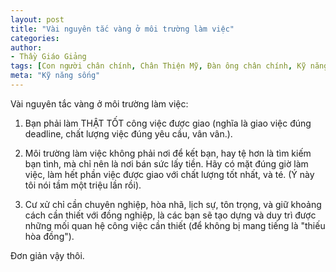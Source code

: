 ```yaml
---
layout: post
title: "Vài nguyên tắc vàng ở môi trường làm việc"
categories:
author:
- Thầy Giáo Giảng
tags: [Con người chân chính, Chân Thiện Mỹ, Đàn ông chân chính, Kỹ năng sống, Nguyên tắc, trung tâm của chính mình]
meta: "Kỹ năng sống"
---
```

Vài nguyên tắc vàng ở môi trường làm việc:

1. Bạn phải làm THẬT TỐT công việc được giao (nghĩa là giao việc đúng deadline, chất lượng việc đúng yêu cầu, vân vân.).

2. Môi trường làm việc không phải nơi để kết bạn, hay tệ hơn là tìm kiếm bạn tình, mà chỉ nên là nơi bán sức lấy tiền. Hãy có mặt đúng giờ làm việc, làm hết phần việc được giao với chất lượng tốt nhất, và té. (Ý này tôi nói tầm một triệu lần rồi).

3. Cư xử chỉ cần chuyên nghiệp, hòa nhã, lịch sự, tôn trọng, và giữ khoảng cách cần thiết với đồng nghiệp, là các bạn sẽ tạo dựng và duy trì được những mối quan hệ công việc cần thiết (để không bị mang tiếng là "thiếu hòa đồng").

Đơn giản vậy thôi.
<!--excerpt.s-->